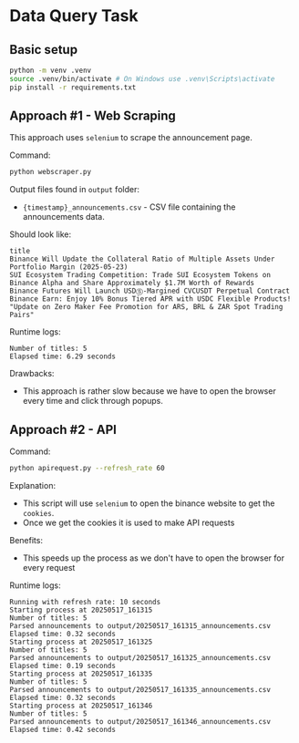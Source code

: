 # Data Query Task
## Basic setup
```bash
python -m venv .venv
source .venv/bin/activate # On Windows use .venv\Scripts\activate
pip install -r requirements.txt
```

## Approach #1 - Web Scraping
This approach uses `selenium` to scrape the announcement page.

Command:
```bash
python webscraper.py
```
Output files found in `output` folder:
- `{timestamp}_announcements.csv` - CSV file containing the announcements data.

Should look like:
```
title
Binance Will Update the Collateral Ratio of Multiple Assets Under Portfolio Margin (2025-05-23)
SUI Ecosystem Trading Competition: Trade SUI Ecosystem Tokens on Binance Alpha and Share Approximately $1.7M Worth of Rewards
Binance Futures Will Launch USDⓈ-Margined CVCUSDT Perpetual Contract
Binance Earn: Enjoy 10% Bonus Tiered APR with USDC Flexible Products!
"Update on Zero Maker Fee Promotion for ARS, BRL & ZAR Spot Trading Pairs"
```

Runtime logs:
```
Number of titles: 5
Elapsed time: 6.29 seconds
```

Drawbacks:
- This approach is rather slow because we have to open the browser every time and click through popups.

## Approach #2 - API
Command:
```bash
python apirequest.py --refresh_rate 60
```

Explanation:
- This script will use `selenium` to open the binance website to get the `cookies`.
- Once we get the cookies it is used to make API requests

Benefits:
- This speeds up the process as we don't have to open the browser for every request

Runtime logs:
```
Running with refresh rate: 10 seconds
Starting process at 20250517_161315
Number of titles: 5
Parsed announcements to output/20250517_161315_announcements.csv
Elapsed time: 0.32 seconds
Starting process at 20250517_161325
Number of titles: 5
Parsed announcements to output/20250517_161325_announcements.csv
Elapsed time: 0.19 seconds
Starting process at 20250517_161335
Number of titles: 5
Parsed announcements to output/20250517_161335_announcements.csv
Elapsed time: 0.32 seconds
Starting process at 20250517_161346
Number of titles: 5
Parsed announcements to output/20250517_161346_announcements.csv
Elapsed time: 0.42 seconds

```